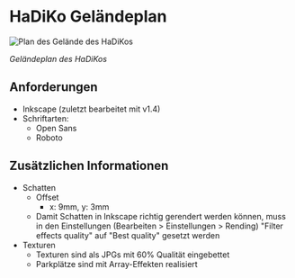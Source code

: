 # HaDiKo Geländeplan

![Plan des Gelände des HaDiKos](./HaDiKo%20Plan.svg)

*Geländeplan des HaDiKos*

## Anforderungen

- Inkscape (zuletzt bearbeitet mit v1.4)
- Schriftarten:
  - Open Sans
  - Roboto

## Zusätzlichen Informationen

- Schatten
  - Offset
    - x: 9mm, y: 3mm
  - Damit Schatten in Inkscape richtig gerendert werden können,
    muss in den Einstellungen (Bearbeiten > Einstellungen > Rending)
    "Filter effects quality" auf "Best quality" gesetzt werden
- Texturen
  - Texturen sind als JPGs mit 60% Qualität eingebettet
  - Parkplätze sind mit Array-Effekten realisiert
